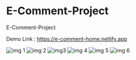 # E-Comment-Project
E-Comment-Project

Demo Link : https://e-comment-home.netlify.app

![img 1](https://user-images.githubusercontent.com/96665012/165855551-4336ea48-a8c5-4d61-b22a-d81046e3023d.PNG)
![img 2](https://user-images.githubusercontent.com/96665012/165855584-be544a1d-e76d-4cbf-aa29-ca27d4a34eb5.PNG)
![img3](https://user-images.githubusercontent.com/96665012/165855614-da0ccdea-768e-4319-9c27-01b585b1c76a.PNG)
![img 4](https://user-images.githubusercontent.com/96665012/165855621-4a0f0ef6-3b76-4569-bcbd-6d980aa9e05f.PNG)
![img 5](https://user-images.githubusercontent.com/96665012/165855628-8de1f550-4ede-4225-b636-7a7f6226cfab.PNG)
![img 6](https://user-images.githubusercontent.com/96665012/165855635-009361d0-5f94-4f82-b6e7-eb326ee81a49.PNG)

